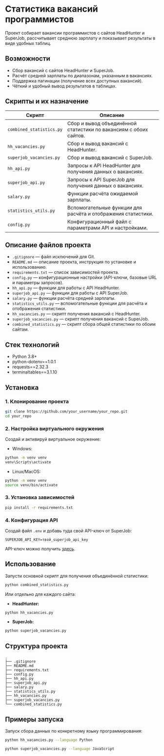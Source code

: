 # Статистика вакансий программистов

Проект собирает вакансии программистов с сайтов HeadHunter и SuperJob, рассчитывает среднюю зарплату и показывает результаты в виде удобных таблиц.

## Возможности

- Сбор вакансий с сайтов HeadHunter и SuperJob.
- Расчёт средней зарплаты по диапазонам, указанным в вакансиях.
- Поддержка пагинации (получение всех доступных вакансий).
- Чёткий и удобный вывод результатов в таблицах.

## Скрипты и их назначение

| Скрипт                      | Описание                                                    |
|-----------------------------|-------------------------------------------------------------|
| `combined_statistics.py`    | Сбор и вывод объединённой статистики по вакансиям с обоих сайтов. |
| `hh_vacancies.py`           | Сбор и вывод вакансий с HeadHunter.                         |
| `superjob_vacancies.py`     | Сбор и вывод вакансий с SuperJob.                           |
| `hh_api.py`                 | Запросы к API HeadHunter для получения данных о вакансиях. |
| `superjob_api.py`           | Запросы к API SuperJob для получения данных о вакансиях.   |
| `salary.py`                 | Функции расчёта ожидаемой зарплаты.                        |
| `statistics_utils.py`       | Вспомогательные функции для расчёта и отображения статистики. |
| `config.py`                 | Конфигурационный файл с параметрами API и настройками.     |

## Описание файлов проекта

- `.gitignore` — файл исключений для Git.
- `README.md` — описание проекта, инструкция по установке и использованию.
- `requirements.txt` — список зависимостей проекта.
- `config.py` — конфигурационные настройки (API-ключи, базовые URL и параметры запросов).
- `hh_api.py` — функции для работы с API HeadHunter.
- `superjob_api.py` — функции для работы с API SuperJob.
- `salary.py` — функции расчёта средней зарплаты.
- `statistics_utils.py` — вспомогательные функции для расчёта и отображения статистики.
- `hh_vacancies.py` — скрипт получения вакансий с HeadHunter.
- `superjob_vacancies.py` — скрипт получения вакансий с SuperJob.
- `combined_statistics.py` — скрипт сбора общей статистики по обоим сайтам.

## Стек технологий

- Python 3.8+
- python-dotenv==1.0.1
- requests==2.32.3
- terminaltables==3.1.10

## Установка

### 1. Клонирование проекта

```bash
git clone https://github.com/your_username/your_repo.git
cd your_repo
```

### 2. Настройка виртуального окружения

Создай и активируй виртуальное окружение:

- Windows:
```bash
python -m venv venv
venv\Scripts\activate
```

- Linux/MacOS:
```bash
python -m venv venv
source venv/bin/activate
```

### 3. Установка зависимостей

```bash
pip install -r requirements.txt
```

### 4. Конфигурация API

Создай файл `.env` и добавь туда свой API-ключ от SuperJob:

```
SUPERJOB_API_KEY=твой_superjob_api_key
```

API-ключ можно получить [здесь](https://api.superjob.ru/register).

## Использование

Запусти основной скрипт для получения объединённой статистики:

```bash
python combined_statistics.py
```

Или отдельно для каждого сайта:

- **HeadHunter:**

```bash
python hh_vacancies.py
```

- **SuperJob:**

```bash
python superjob_vacancies.py
```

## Структура проекта

```
.
├── .gitignore
├── README.md
├── requirements.txt
├── config.py
├── hh_api.py
├── superjob_api.py
├── salary.py
├── statistics_utils.py
├── hh_vacancies.py
├── superjob_vacancies.py
└── combined_statistics.py
```

## Примеры запуска

Запуск сбора данных по конкретному языку программирования:

```bash
python hh_vacancies.py --language Python
```

```bash
python superjob_vacancies.py --language JavaScript
```


